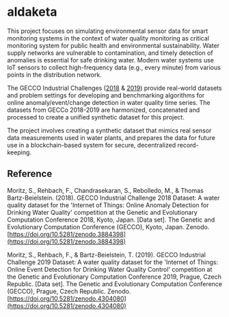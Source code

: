 # aldaketa

This project focuses on simulating environmental sensor data for smart monitoring systems in the context of water quality monitoring as critical monitoring system for public health and environmental sustainability. Water supply networks are vulnerable to contamination, and timely detection of anomalies is essential for safe drinking water. Modern water systems use IoT sensors to collect high-frequency data (e.g., every minute) from various points in the distribution network.

The GECCO Industrial Challenges ([2018](https://www.spotseven.de/wp-content/uploads/2018/03/rulesGeccoIc2018.pdf) & [2019](https://www.th-koeln.de/mam/downloads/deutsch/hochschule/fakultaeten/informatik_und_ingenieurwissenschaften/rulesgeccoic2019.pdf)) provide real-world datasets and problem settings for developing and benchmarking algorithms for online anomaly/event/change detection in water quality time series. The datasets from GECCo 2018-2019 are harmonized, concatenated and processed to create a unified synthetic dataset for this project.

The project involves creating a synthetic dataset that mimics real sensor data measurements used in water plants, and prepares the data for future use in a blockchain-based system for secure, decentralized record-keeping.

## Reference

Moritz, S., Rehbach, F., Chandrasekaran, S., Rebolledo, M., & Thomas Bartz-Beielstein. (2018). GECCO Industrial Challenge 2018 Dataset: A water quality dataset for the 'Internet of Things: Online Anomaly Detection for Drinking Water Quality' competition at the Genetic and Evolutionary Computation Conference 2018, Kyoto, Japan. [Data set]. The Genetic and Evolutionary Computation Conference (GECCO), Kyoto, Japan. Zenodo. [https://doi.org/10.5281/zenodo.3884398](https://doi.org/10.5281/zenodo.3884398)


Moritz, S., Rehbach, F., & Bartz-Beielstein, T. (2019). GECCO Industrial Challenge 2019 Dataset: A water quality dataset for the 'Internet of Things: Online Event Detection for Drinking Water Quality Control' competition at the Genetic and Evolutionary Computation Conference 2019, Prague, Czech Republic. [Data set]. The Genetic and Evolutionary Computation Conference (GECCO), Prague, Czech Republic. Zenodo. [https://doi.org/10.5281/zenodo.4304080](https://doi.org/10.5281/zenodo.4304080)
